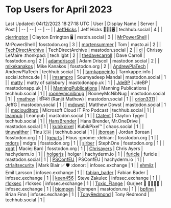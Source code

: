# Top Users for April 2023
Last Updated: 04/12/2023 18:27:18 UTC
| User | Display Name | Server | Post |
| -- | -- | -- | -- |
| [JeffHicks](https://techhub.social/@JeffHicks) | Jeff Hicks 🐶🎼🍷🖥️ | techhub.social | 4 |
| [cjerrington](https://mstdn.social/@cjerrington) | Clayton Errington 🖥️ | mstdn.social | 3 |
| [MrPowerShell](https://fosstodon.org/@MrPowerShell) | MrPowerShell | fosstodon.org | 3 |
| [mortensummer](https://masto.ai/@mortensummer) | Tom | masto.ai | 2 |
| [TechDirectArchive](https://mastodon.social/@TechDirectArchive) | TechDirectArchive | mastodon.social | 2 |
| [cl](https://tech.lgbt/@cl) | Chrissy LeMaire :thonkpad: | tech.lgbt | 2 |
| [thedavecarroll](https://fosstodon.org/@thedavecarroll) | Dave Carroll | fosstodon.org | 2 |
| [adamdriscoll](https://mastodon.social/@adamdriscoll) | Adam Driscoll | mastodon.social | 2 |
| [mikekanakos](https://fosstodon.org/@mikekanakos) | Mike Kanakos | fosstodon.org | 2 |
| [AndrewPlaTech](https://techhub.social/@AndrewPlaTech) | AndrewPlaTech | techhub.social | 1 |
| [tarnkappeinfo](https://social.tchncs.de/@tarnkappeinfo) | Tarnkappe.info | social.tchncs.de | 1 |
| [imsampro](https://mastodon.social/@imsampro) | Soumyadeep Mandal | mastodon.social | 1 |
| [matty](https://mastodonapp.uk/@matty) | matty of salisbury | mastodonapp.uk | 1 |
| [JdeBP](https://mastodonapp.uk/@JdeBP) | JdeBP | mastodonapp.uk | 1 |
| [ManningPublications](https://techhub.social/@ManningPublications) | Manning Publications | techhub.social | 1 |
| [rooneymcnibnug](https://mastodon.social/@rooneymcnibnug) | RooneyMcNibNug | mastodon.social | 1 |
| [rmathew](https://mastodon.social/@rmathew) | रञ्जित (Ranjit Mathew) | mastodon.social | 1 |
| [orion3311](https://mastodon.social/@orion3311) | JeffG | mastodon.social | 1 |
| [mdowst](https://mastodon.social/@mdowst) | Matthew Dowst | mastodon.social | 1 |
| [msclouditpro](https://techhub.social/@msclouditpro) | Microsoft Cloud IT Pro Podcast | techhub.social | 1 |
| [leanpub](https://mastodon.social/@leanpub) | Leanpub | mastodon.social | 1 |
| [Clatent](https://techhub.social/@Clatent) | Clayton Tyger | techhub.social | 1 |
| [HansBrender](https://mastodon.social/@HansBrender) | Hans Brender, Mr.OneDrive | mastodon.social | 1 |
| [kubikpixel](https://chaos.social/@kubikpixel) | KubikPixel™ | chaos.social | 1 |
| [tinuwalther](https://techhub.social/@tinuwalther) | Tinu 🇨🇭 | techhub.social | 1 |
| [jborean](https://fosstodon.org/@jborean) | Jordan Borean | fosstodon.org | 1 |
| [lgeurts](https://fosstodon.org/@lgeurts) | Flous :gnome: :debian: | fosstodon.org | 1 |
| [mdgrs](https://fosstodon.org/@mdgrs) | mdgrs | fosstodon.org | 1 |
| [sirber](https://fosstodon.org/@sirber) | StephOne | fosstodon.org | 1 |
| [xgqt](https://fosstodon.org/@xgqt) | Maciej Barć | fosstodon.org | 1 |
| [Chrisayers](https://hachyderm.io/@Chrisayers) | Chris Ayers | hachyderm.io | 1 |
| [holgerjs](https://hachyderm.io/@holgerjs) | holger | hachyderm.io | 1 |
| [furicle](https://mastodon.social/@furicle) | furicle | mastodon.social | 1 |
| [PSConfEU](https://hachyderm.io/@PSConfEU) | PSConfEU | hachyderm.io | 1 |
| [ctrlaltsecurity](https://infosec.exchange/@ctrlaltsecurity) | Mark Blair ✅ 🛡 :donor: | infosec.exchange | 1 |
| [ehmiiz](https://infosec.exchange/@ehmiiz) | Emil Larsson | infosec.exchange | 1 |
| [fabian_bader](https://infosec.exchange/@fabian_bader) | Fabian Bader | infosec.exchange | 1 |
| [keen456](https://infosec.exchange/@keen456) | Steve Zakulec | infosec.exchange | 1 |
| [r1cksec](https://infosec.exchange/@r1cksec) | r1cksec | infosec.exchange | 1 |
| [Toxic_Flange](https://infosec.exchange/@Toxic_Flange) | Gurjeet 🍆 🍁🐱‍💻💩 | infosec.exchange | 1 |
| [bjompen](https://mastodon.nu/@bjompen) | Bjompen | mastodon.nu | 1 |
| [bpfinn](https://infosec.exchange/@bpfinn) | Brian Finn | infosec.exchange | 1 |
| [TonyRedmond](https://techhub.social/@TonyRedmond) | Tony Redmond | techhub.social | 1 |
